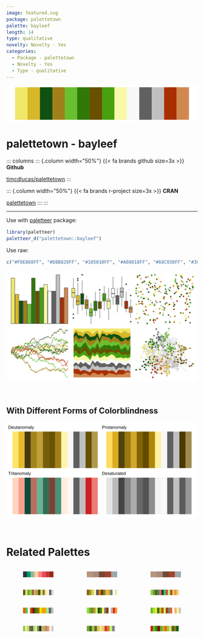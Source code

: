 ```yaml
---
image: featured.svg
package: palettetown
palette: bayleef
length: 14
type: qualitative
novelty: Novelty - Yes
categories:
  - Package - palettetown
  - Novelty - Yes
  - Type - qualitative
---
```


![](featured.svg)

# palettetown - bayleef 

::: columns
::: {.column width="50%"}
{{< fa brands github size=3x >}}
**Github**

[timcdlucas/palettetown](https://github.com/timcdlucas/palettetown)
:::

::: {.column width="50%"}
{{< fa brands r-project size=3x >}}
**CRAN**

[palettetown](https://CRAN.R-project.org/package=palettetown)
:::
:::

<hr> 

Use with [paletteer](https://emilhvitfeldt.github.io/paletteer/) package:

```r
library(paletteer)
paletteer_d("palettetown::bayleef")
```

Use raw:

```r
c("#F0E868FF", "#D8B828FF", "#105010FF", "#A08018FF", "#68C030FF", "#307808FF", "#685000FF", "#48A010FF", "#F8F8A8FF", "#F8F8F8FF", "#606060FF", "#C0C0C0FF", "#A83000FF", "#D08850FF")
``` 

![](examples.png) 

  <br>
  
  ## With Different Forms of Colorblindness
  
  ![](colorblind.svg) 

<br>

# Related Palettes

<div class="list" style="display: grid; grid-template-columns: auto auto auto;"> <figure class="figure">
<a href="../../awtools/a_palette/"> <img src="../../awtools/a_palette/featured.svg" style="width: 100%;" class="figure-img"></a>
</figure> <figure class="figure">
<a href="../../ButterflyColors/hamadryas_feronia/"> <img src="../../ButterflyColors/hamadryas_feronia/featured.svg" style="width: 100%;" class="figure-img"></a>
</figure> <figure class="figure">
<a href="../../ButterflyColors/hamadryas_feronia/"> <img src="../../ButterflyColors/hamadryas_feronia/featured.svg" style="width: 100%;" class="figure-img"></a>
</figure> <figure class="figure">
<a href="../../palettetown/exeggutor/"> <img src="../../palettetown/exeggutor/featured.svg" style="width: 100%;" class="figure-img"></a>
</figure> <figure class="figure">
<a href="../../palettetown/hoothoot/"> <img src="../../palettetown/hoothoot/featured.svg" style="width: 100%;" class="figure-img"></a>
</figure> <figure class="figure">
<a href="../../palettetown/treecko/"> <img src="../../palettetown/treecko/featured.svg" style="width: 100%;" class="figure-img"></a>
</figure> <figure class="figure">
<a href="../../palettetown/ho_oh/"> <img src="../../palettetown/ho_oh/featured.svg" style="width: 100%;" class="figure-img"></a>
</figure> <figure class="figure">
<a href="../../palettetown/spinarak/"> <img src="../../palettetown/spinarak/featured.svg" style="width: 100%;" class="figure-img"></a>
</figure> <figure class="figure">
<a href="../../palettetown/politoed/"> <img src="../../palettetown/politoed/featured.svg" style="width: 100%;" class="figure-img"></a>
</figure> <figure class="figure">
<a href="../../palettetown/ludicolo/"> <img src="../../palettetown/ludicolo/featured.svg" style="width: 100%;" class="figure-img"></a>
</figure> <figure class="figure">
<a href="../../palettetown/caterpie/"> <img src="../../palettetown/caterpie/featured.svg" style="width: 100%;" class="figure-img"></a>
</figure> <figure class="figure">
<a href="../../palettetown/bellossom/"> <img src="../../palettetown/bellossom/featured.svg" style="width: 100%;" class="figure-img"></a>
</figure> 
</div>

